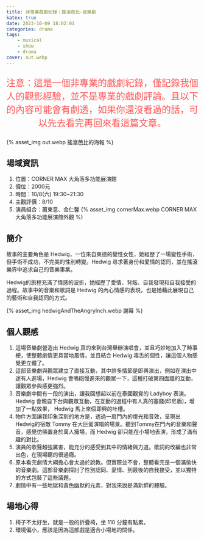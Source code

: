 ```yaml
---
title: 非專業戲劇紀錄｜搖滾芭比-音樂劇
katex: true
date: 2023-10-09 18:02:01
categories: drama
tags:
    - musical
    - show
    - drama
cover: out.webp
---
```


<p style="font-size:1.5rem;color:#f55;text-align:center">
注意：這是一個非專業的戲劇紀錄，僅記錄我個人的觀影經驗，並不是專業的戲劇評論。且以下的內容可能會有劇透，如果你還沒看過的話，可以先去看完再回來看這篇文章。</p>

{% asset_img  out.webp 搖滾芭比的海報 %}

## 場域資訊

1. 位置：CORNER MAX 大角落多功能展演館
2. 價位：2000元
3. 時間：10/8(六) 19:30~21:30
4. 主觀評價：8/10
5. 演員組合：蕭東意、金仁馨
{% asset_img  cornerMax.webp CORNER MAX 大角落多功能展演館外觀 %}

## 簡介

故事的主要角色是 Hedwig，一位來自東德的變性女性，她經歷了一場變性手術，但手術不成功，不完美的性別轉變。Hedwig 尋求著身份和愛情的認同，並在搖滾樂界中追求自己的音樂事業。

Hedwig的旅程充滿了情感的波折，她經歷了愛情、背叛、自我發現和自我接受的過程。故事中的音樂和歌詞是 Hedwig 的內心情感的表現，也是她藉此展現自己的藝術和自我認同的方式。


{% asset_img hedwigAndTheAngryInch.webp 謝幕 %}

## 個人觀感

1. 這場音樂劇營造出 Hedwig 真的來到台灣舉辦演唱會，並且巧妙地加入了時事梗，使整體劇情更具當地風情，並且結合 Hedwig 毒舌的個性，讓這個人物感覺更立體了。
2. 這部音樂劇與觀眾建立了直接互動，其中許多情節是即興演出，例如在演出中途有人進場，Hedwig 會嘴砲慢進來的觀眾一下，這種打破第四面牆的互動，讓觀眾參與感更強烈。
3. 音樂劇中間有一段的演出，讓我回想起以前在泰國觀賞的 Ladyboy 表演。Hedwig 會親自下台與觀眾互動，在互動的過程中有人真的塞錢(印尼盾)，增加了一點效果， Hedwig 馬上來個即興的吐槽。
4. 物件方面讓我印象深刻的地方是，透過一扇門內的燈光和音效，呈現出 Hedwig的宿敵 Tommy 在大巨蛋演唱的場景。聽到Tommy在門內的音樂和聲音，感覺彷彿置身於萬人擁場，而 Hedwig 卻只能在小場地表演，形成了滿有趣的對比。
5. 演員的歌聲超強厲害，能充分的感受到其中的情緒與力道。歌詞的改編也非常出色，在現場聽的很過癮。
6. 原本看完劇情大綱擔心會太過於說教。但實際並不會，整體看完是一個滿愉快的音樂劇。這部音樂劇探討了性別認同、愛情、到最後的自我接受，並以獨特的方式包裝了這些議題。
7. 劇情中有一些地獄和黃色幽默的元素，對我來說是滿新鮮的體驗。

## 場地心得

1. 椅子不太好坐，就是一般的折疊椅，坐 110 分鐘有點累。
2. 環境偏小，應該是因為這部戲是適合小場地的關係。
